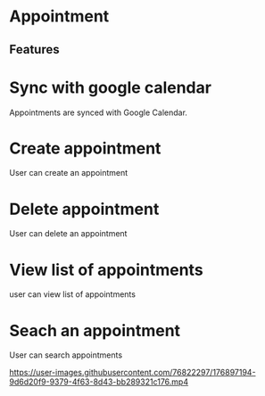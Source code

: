 # Appointment

## Features

# Sync with google calendar
Appointments are synced with Google Calendar.
# Create appointment
User can create an appointment

# Delete appointment
User can delete an appointment

# View list of appointments
user can view list of appointments

# Seach an appointment
User can search appointments



https://user-images.githubusercontent.com/76822297/176897194-9d6d20f9-9379-4f63-8d43-bb289321c176.mp4


